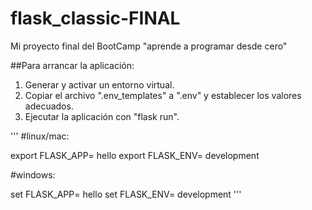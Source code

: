 # flask_classic-FINAL

Mi proyecto final del BootCamp "aprende a programar desde cero"

##Para arrancar la aplicación:

1. Generar y activar un entorno virtual. 
2. Copiar el archivo ".env_templates" a ".env" y establecer los valores adecuados.
3. Ejecutar la aplicación con "flask run". 

'''
#linux/mac:

export FLASK_APP= hello
export FLASK_ENV= development

#windows:

set FLASK_APP= hello
set FLASK_ENV= development
'''
